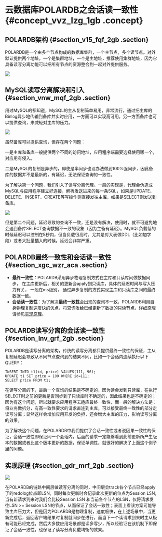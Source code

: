 # 云数据库POLARDB之会话读一致性 {#concept_vvz_lzg_1gb .concept}

## POLARDB架构 {#section_v15_fqf_2gb .section}

POLARDB是一个由多个节点构成的数据库集群，一个主节点，多个读节点。对外默认提供两个地址，一个是集群地址，一个是主地址，推荐使用集群地址，因为它具备读写分离功能可以把所有节点的资源整合到一起对外提供服务。

![](http://static-aliyun-doc.oss-cn-hangzhou.aliyuncs.com/assets/img/76678/155641884434629_zh-CN.png)

## MySQL读写分离解决和引入 {#section_vnw_mqf_2gb .section}

用过MySQL的都知道，MySQL的主从复制简单易用，非常流行，通过把主库的Binlog异步地传输到备库并实时应用，一方面可以实现高可用，另一方面备库也可以提供查询，来减轻对主库的压力。

![](http://static-aliyun-doc.oss-cn-hangzhou.aliyuncs.com/assets/img/76678/155641884434630_zh-CN.png)

虽然备库可以提供查询，但存在两个问题：

一是主库和备库一般提供两个不同的访问地址，应用程序端需要选择使用哪一个，对应用有侵入。

二是MySQL的复制是异步的，即使是半同步也没办法做到100%强同步，因此备库的数据并不是最新的，有延迟，无法保证查询的一致性。

为了解决第一个问题，我们引入了读写分离代理。一般的实现是，代理会伪造成MySQL与应用程序建立好连接，解析发送进来的每一条SQL，如果是UPDATE、DELETE、INSERT、CREATE等写操作则直接发往主库，如果是SELECT则发送到备库。

![](http://static-aliyun-doc.oss-cn-hangzhou.aliyuncs.com/assets/img/76678/155641884434631_zh-CN.png)

但是第二个问题，延迟导致的查询不一致，还是没有解决，使用时，就不可避免地会遇到备库SELECT查询数据不一致的现象（因为主备有延迟）。MySQL负载低的时候延迟可以控制在5秒内，但当负载很高时，尤其是对大表做DDL（比如加字段）或者大批量插入的时候，延迟会非常严重。

## POLARDB最终一致性和会话读一致性 {#section_xgc_wzr_aca .section}

-   **最终一致性**：POLARDB采用异步物理复制方式在主库和只读库间做数据同步， 在主库更新后，相关的更新会apply到只读库，具体的延迟时间与写入压力有关， 一般在ms级别， 通过异步复制的方式实现主库和只读库之间的最终数据一致。
-   **会话读一致性**：为了解决**最终一致性**会出现的查询不一致，POLARDB利用自身物理复制速度快的优点，将查询发给已经更新了数据的只读节点，详细原理请参见[实现原理](#)。

## POLARDB读写分离的会话读一致性 {#section_lnv_grf_2gb .section}

POLARDB是读写分离的架构，传统的读写分离都只提供最终一致性的保证，主从复制延迟会导致从不同节点查询到的结果不同，比如一个会话内连续执行以下QUERY：

```
INSERT INTO t1(id, price) VALUES(111, 96);
UPDATE t1 SET price = 100 WHERE id=111;
SELECT price FROM t1;
```

在读写分离的下，最后一个查询的结果是不确定的，因为读会发到只读库，在执行SELECT时之前的更新是否同步到了只读库时不确定的，因此结果也是不确定的；因为有这个问题，所以就要求应用程序去适应最终一致性，而一般的解决方法是： 将业务做拆分，有高一致性要求的请求直连到主库，可以接受最终一致性的部分走读写分离；显然这样会增加应用开发的负担，还会增大主库的压力，影响读写分离的效果。

为了解决这个问题，在POLARDB中我们提供了会话一致性或者说因果一致性的保证，会话一致性即保证同一个会话内，后面的请求一定能够看到此前更新所产生版本的数据或者比这个版本更新的数据，保证单调性，就很好的解决了上面这个例子里的问题。

## 实现原理 {#section_gdr_mrf_2gb .section}

![](http://static-aliyun-doc.oss-cn-hangzhou.aliyuncs.com/assets/img/76678/155641884434632_zh-CN.png)

在POLARDB的链路中间层做读写分离的同时，中间层会track各个节点已经apply了的redolog位点即LSN，同时每次更新时会记录此次更新的位点为Session LSN, 当有新请求到来时我们会比较Session LSN 和当前各个节点的LSN，仅将请求发往LSN \>= Session LSN的节点，从而保证了会话一致性；表面上看该方案可能导致主库压力大，但是因为POLARDB是物理复制，速度极快，在上述场景中，当更新完成后，返回客户端结果时复制就同步在进行，而当下一个读请求到来时主从极有可能已经完成，然后大多数应用场景都是读多写少，所以经验证在该机制下即保证了会话一致性，也保证了读写分离负载均衡的效果。

